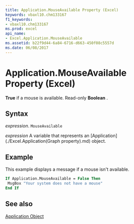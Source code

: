```yaml
---
title: Application.MouseAvailable Property (Excel)
keywords: vbaxl10.chm133167
f1_keywords:
- vbaxl10.chm133167
ms.prod: excel
api_name:
- Excel.Application.MouseAvailable
ms.assetid: b22f9d44-6a84-6716-d663-450f08c5557d
ms.date: 06/08/2017
---
```



# Application.MouseAvailable Property (Excel)

 **True** if a mouse is available. Read-only **Boolean** .


## Syntax

 _expression_. `MouseAvailable`

 _expression_ A variable that represents an [Application](./Excel.Application(Graph property).md) object.


## Example

This example displays a message if a mouse isn't available.


```vb
If Application.MouseAvailable = False Then 
 MsgBox "Your system does not have a mouse" 
End If
```


## See also


[Application Object](Excel.Application(object).md)

